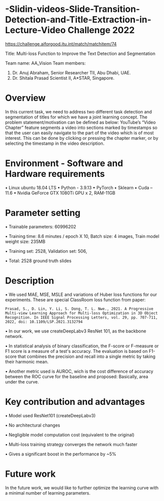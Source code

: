 # -Slidin-videos-Slide-Transition-Detection-and-Title-Extraction-in-Lecture-Video Challenge 2022

https://challenge.aiforgood.itu.int/match/matchitem/74

Title: Multi-loss Function to Improve the Text Detection and Segmentation

Team name: AA_Vision
Team members:
1.	Dr. Anuj Abraham, Senior Researcher TII, Abu Dhabi, UAE.
2.	Dr. Shitala Prasad Scientist II, A*STAR, Singapore.

# Overview
In this current task, we need to address two different task detection and segmentation of titles for which we have a joint learning concept. The problem 
statement/motivation can be defined as below: 
YouTube’s “Video Chapter” feature segments a video into sections marked by timestamps so that the user can easily navigate to the part of the video which is of most interest. This can be done by clicking or pressing the chapter marker, or by selecting the timestamp in the video description.

# Environment - Software and Hardware requirements
  •	Linux ubuntu 18.04 LTS
  •	Python - 3.9.13
  •	PyTorch 
  •	Sklearn
  •	Cuda – 11.6
  •	Nvidia GeForce GTX 1080Ti GPU x 2, RAM-11GB

# Parameter setting
  • Trainable parameters: 60996202
  
  • Training time: 8.6 minutes / epoch X 10, Batch size: 4 images, Train model weight size: 235MB
  
  • Training set: 2528, Validation set: 506, 
  
  • Total: 2528 ground truth slides

# Description
  • We used MAE, MSE, MSLE and variations of Huber loss functions for our experiments. These are special ClassRoom loss function from paper: 
  
    Prasad, S., D. Lin, Y. Li, S. Dong, T. L. Nwe., 2021. A Progressive Multi-view Learning Approach for Multi-loss Optimization in 3D Object Recognition. In IEEE Signal Processing Letters, vol. 29, pp. 707-711, 2022, doi: 10.1109/LSP.2021.3132794 
    
  • In our work, we use createDeepLabv3 ResNet 101, as the backbone network.
  
  • In statistical analysis of binary classification, the F-score or F-measure or F1 score is a measure of a test's accuracy. The evaluation is based on F1-score that combines the precision and recall into a single metric by taking their harmonic mean.
  
  • Another metric used is AUROC, wich is the cost difference of accuracy between the ROC curve for the baseline and proposed: Basically, area under the curve.
  
# Key contribution and advantages
  • Model used ResNet101 (createDeepLabv3) 
  
  • No architectural changes 
  
  • Negligible model computation cost (equivalent to the original)
  
  • Multi-loss training strategy converges the network much faster
  
  • Gives a significant boost in the performance by ~5% 
  
  # Future work
  In the future work, we would like to further optimize the learning curve with a minimal number of learning parameters.

